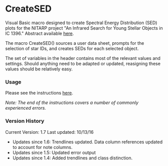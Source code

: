 # CreateSED #
Visual Basic macro designed to create Spectral Energy Distribution (SED) plots for the NITARP project "An Infrared Search for Young Stellar Objects in IC 1396." Abstract available [here](http://adsabs.harvard.edu/abs/2017AAS...22924111J).

The macro CreateSED() sources a user data sheet, prompts for the selection of star IDs, and creates SEDs for each selected object.

The set of variables in the header contains most of the relevant values and settings.
Should anything need to be adapted or updated, reasigning these values should be relatively easy.

### Usage ###
Please see the instructions [here](https://github.com/jmcker/CreateSED/blob/master/CreateSED_Instructions_v1.pdf).

*Note: The end of the instructions covers a number of commonly experienced errors.*
                  
                 
### Version History ###
Current Version: 1.7
Last updated: 10/13/16

- Updates since 1.6: Trendlines updated. Data column references updated to account for note columns.
- Updates since 1.5: Updated error output
- Updates since 1.4: Added trendlines and class distinction.


